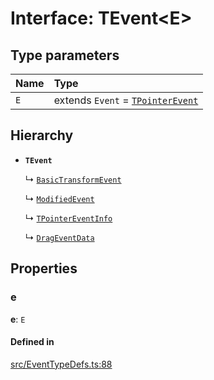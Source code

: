 # Interface: TEvent\<E\>

## Type parameters

| Name | Type |
| :------ | :------ |
| `E` | extends `Event` = [`TPointerEvent`](/apidocs/modules.md#tpointerevent) |

## Hierarchy

- **`TEvent`**

  ↳ [`BasicTransformEvent`](/apidocs/interfaces/BasicTransformEvent.md)

  ↳ [`ModifiedEvent`](/apidocs/interfaces/ModifiedEvent.md)

  ↳ [`TPointerEventInfo`](/apidocs/interfaces/TPointerEventInfo.md)

  ↳ [`DragEventData`](/apidocs/interfaces/DragEventData.md)

## Properties

### e

 **e**: `E`

#### Defined in

[src/EventTypeDefs.ts:88](https://github.com/fabricjs/fabric.js/blob/b24e8cbdf/src/EventTypeDefs.ts#L88)
